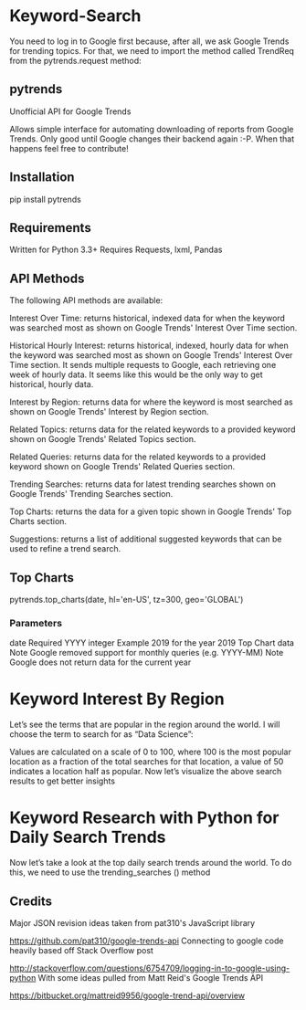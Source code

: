 # Keyword-Search

You need to log in to Google first because, after all, we ask Google Trends for trending topics. For that, we need to import the method called TrendReq from the pytrends.request method:

## pytrends

Unofficial API for Google Trends

Allows simple interface for automating downloading of reports from Google Trends. Only good until Google changes their backend again :-P. When that happens feel free to contribute!

## Installation
pip install pytrends
## Requirements
Written for Python 3.3+
Requires Requests, lxml, Pandas

## API Methods
The following API methods are available:

Interest Over Time: returns historical, indexed data for when the keyword was searched most as shown on Google Trends' Interest Over Time section.

Historical Hourly Interest: returns historical, indexed, hourly data for when the keyword was searched most as shown on Google Trends' Interest Over Time section. It sends multiple requests to Google, each retrieving one week of hourly data. It seems like this would be the only way to get historical, hourly data.

Interest by Region: returns data for where the keyword is most searched as shown on Google Trends' Interest by Region section.

Related Topics: returns data for the related keywords to a provided keyword shown on Google Trends' Related Topics section.

Related Queries: returns data for the related keywords to a provided keyword shown on Google Trends' Related Queries section.

Trending Searches: returns data for latest trending searches shown on Google Trends' Trending Searches section.

Top Charts: returns the data for a given topic shown in Google Trends' Top Charts section.

Suggestions: returns a list of additional suggested keywords that can be used to refine a trend search.

## Top Charts
pytrends.top_charts(date, hl='en-US', tz=300, geo='GLOBAL')

### Parameters
date
Required
YYYY integer
Example 2019 for the year 2019 Top Chart data
Note Google removed support for monthly queries (e.g. YYYY-MM)
Note Google does not return data for the current year

# Keyword Interest By Region

Let’s see the terms that are popular in the region around the world. I will choose the term to search for as “Data Science”:

Values ​​are calculated on a scale of 0 to 100, where 100 is the most popular location as a fraction of the total searches for that location, a value of 50 indicates a location half as popular. Now let’s visualize the above search results to get better insights

# Keyword Research with Python for Daily Search Trends

Now let’s take a look at the top daily search trends around the world. To do this, we need to use the trending_searches () method


## Credits
Major JSON revision ideas taken from pat310's JavaScript library

https://github.com/pat310/google-trends-api
Connecting to google code heavily based off Stack Overflow post

http://stackoverflow.com/questions/6754709/logging-in-to-google-using-python
With some ideas pulled from Matt Reid's Google Trends API

https://bitbucket.org/mattreid9956/google-trend-api/overview
